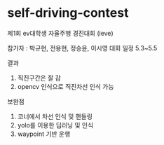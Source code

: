 # self-driving-contest
제1회 ev대학생 자율주행 경진대회 (ieve)

참가자 : 박규현, 전용현, 정승윤, 이시영
대회 일정 5.3~5.5

결과
1. 직진구간은 잘 감
2. opencv 인식으로 직진차선 인식 가능


보완점
1. 코너에서 차선 인식 및 핸들링
2. yolo를 이용한 딥러닝 및 인식
3. waypoint 기반 운행
